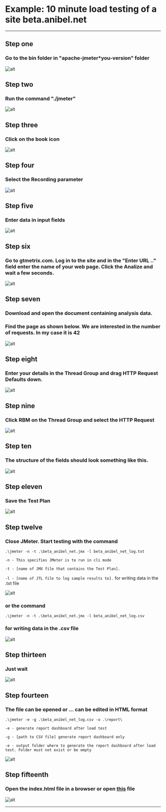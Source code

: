 # Example: 10 minute load testing of a site beta.anibel.net
----------


## Step one
### Go to the bin folder in "apache-jmeter*you-version" folder 
![alt](./screenshots/id_1.png)

## Step two
### Run the command "./jmeter"
![alt](./screenshots/id_2.png)

## Step three
### Click on the book icon
![alt](./screenshots/id_3.png)

## Step four
### Select the Recording parameter
![alt](./screenshots/id_4.png)

## Step five
### Enter data in input fields
![alt](./screenshots/id_5.png)

## Step six
### Go to gtmetrix.com. Log in to the site and in the "Enter URL .." field enter the name of your web page. Click the Analize and wait a few seconds.
![alt](screenshots/id_6.png)

## Step seven
### Download and open the document containing analysis data.
### Find the page as shown below. We are interested in the number of requests. In my case it is 42
![alt](./screenshots/id_7.png)

## Step eight
### Enter your details in the Thread Group and drag HTTP Request Defaults down.
![alt](./screenshots/id_8.png) 

## Step nine
### Click RBM on the Thread Group and select the HTTP Request
![alt](./screenshots/id_9.png)

## Step ten
### The structure of the fields should look something like this.
![alt](./screenshots/id_10.png)

## Step eleven
### Save the Test Plan
![alt](./screenshots/id_11.png)

## Step twelve
### Close JMeter. Start testing with the command

```
.\jmeter -n -t .\beta_anibel_net.jmx -l beta_anibel_net_log.txt
```
`-n - This specifies JMeter is to run in cli mode`

`-t - [name of JMX file that contains the Test Plan].`

`-l - [name of JTL file to log sample results to].` for writing data in the .txt file

![alt](./screenshots/id_12.png)
### or the command
```
.\jmeter -n -t .\beta_anibel_net.jmx -l beta_anibel_net_log.csv
``` 
### for writing data in the .csv file
![alt](./screenshots/id_12_1.png)

## Step thirteen
### Just wait
![alt](./screenshots/id_13.png)

## Step fourteen
### The file can be opened or ... can be edited in HTML format
```
.\jmeter -e -g .\beta_anibel_net_log.csv -o .\report\
```
`-e - generate report dashboard after load test`

`-g - [path to CSV file] generate report dashboard only`

`-e - output folder where to generate the report dashboard after load test. Folder must not exist or be empty`

![alt](./screenshots/id_14.png)

## Step fifteenth
### Open the index.html file in a browser or open [this](./report/index.html) file
![alt](./screenshots/id_15.png)

----------
